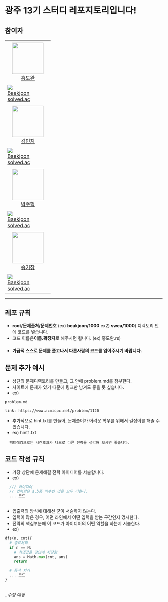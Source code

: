 # 광주 13기 스터디 레포지토리입니다!

## 참여자
<table>
    <tr>
        <tr height="140px">
            <td align="center" width="130px">
                <a href="https://github.com/Brylimo"><img height="100px" width="100px" src="https://avatars.githubusercontent.com/u/43398206?v=4"/></a>
                <br />
                <a href="https://github.com/dolto">홍도완</a>
            </td>
        </tr>
        <tr height="50px">
          <td>
            <img src="https://mazassumnida.wtf/api/mini/generate_badge?boj=dolto" />
                <br />
                <a href="https://www.acmicpc.net/user/dolto">Baekjoon</a>
                <br />
                <a href="https://solved.ac/profile/dolto">solved.ac</a>
          </td>
        </tr>
    </tr>
    <tr>
        <tr height="140px">
            <td align="center" width="130px">
                <a href="https://github.com/Brylimo"><img height="100px" width="100px" src="https://avatars.githubusercontent.com/u/59717513?v=4"/></a>
                <br />
                <a href="https://github.com/babobabo112">김민지</a>
            </td>
        </tr>
        <tr height="50px">
          <td>
            <img src="https://mazassumnida.wtf/api/mini/generate_badge?boj=[백준 아이디를 넣어주세요!!]" />
                <br />
                <a href="https://www.acmicpc.net/user/[백준 아이디를 넣어주세요!!]">Baekjoon</a>
                <br />
                <a href="https://solved.ac/profile/[백준 아이디를 넣어주세요!!]">solved.ac</a>
          </td>
        </tr>
    </tr>
    <tr>
        <tr height="140px">
            <td align="center" width="130px">
                <a href="https://github.com/Brylimo"><img height="100px" width="100px" src="https://avatars.githubusercontent.com/u/83206160?v=4"/></a>
                <br />
                <a href="https://github.com/Park-JuH">박주혁</a>
            </td>
        </tr>
        <tr height="50px">
          <td>
            <img src="https://mazassumnida.wtf/api/mini/generate_badge?boj=[백준 아이디를 넣어주세요!!]" />
                <br />
                <a href="https://www.acmicpc.net/user/[백준 아이디를 넣어주세요!!]">Baekjoon</a>
                <br />
                <a href="https://solved.ac/profile/[백준 아이디를 넣어주세요!!]">solved.ac</a>
          </td>
        </tr>
    </tr>
    <tr>
        <tr height="140px">
            <td align="center" width="130px">
                <a href="https://github.com/Brylimo"><img height="100px" width="100px" src="https://avatars.githubusercontent.com/u/143603126?v=4"/></a>
                <br />
                <a href="https://github.com/skc-98">송기창</a>
            </td>
        </tr>
        <tr height="50px">
          <td>
            <img src="https://mazassumnida.wtf/api/mini/generate_badge?boj=[백준 아이디를 넣어주세요!!]" />
                <br />
                <a href="https://www.acmicpc.net/user/[백준 아이디를 넣어주세요!!]">Baekjoon</a>
                <br />
                <a href="https://solved.ac/profile/[백준 아이디를 넣어주세요!!]">solved.ac</a>
          </td>
        </tr>
    </tr>
</table>

----
## 레포 규칙
- **root/문제출처/문제번호** (ex) **beakjoon/1000** ex2) **swea/1000**) 디렉토리 안에 코드를 넣습니다.
- 코드 이름은**이름.확장자**로 해주시면 됩니다.  (ex) 홍도완.rs)
- #### 가급적 스스로 문제를 풀고나서 다른사람의 코드를 읽어주시기 바랍니다.

## 문제 추가 예시
- 상단의 문제디렉토리를 만들고, 그 안에 problem.md를 첨부한다.
- 사이트에 문제가 있기 때문에 링크만 남겨도 좋을 듯 싶습니다.
- ex)
```text
problem.md

link: https://www.acmicpc.net/problem/1120

```
- 추가적으로 hint<n>.txt를 만들어, 문제풀이가 어려운 학우를 위해서 길잡이를 해줄 수 있습니다.
- ex) hint1.txt
```text
  백트레킹으로는 시간초과가 나므로 다른 전략을 생각해 보시면 좋습니다.
```


## 코드 작성 규칙
- 가장 상단에 문제해결 전략 아이디어를 서술합니다.
- ex)
```js
  /// 아이디어
  // 입력받은 a,b중 짝수인 것을 모두 더한다.
  ... 코드
  
```
- 입출력의 방식에 대해선 굳이 서술하지 않는다.
- 입력이 많은 경우, 어떤 라인에서 어떤 입력을 받는 구간인지 명시한다.
- 전략의 핵심부분에 이 코드가 아이디어의 어떤 역할을 하는지 서술한다.
- ex)
```python
dfs(n, cnt){
  # 종료처리
  if n == N:
    # 최댓값을 정답에 저장함
    ans = Math.max(cnt, ans)
    return

  # 동작 처리
  ... 코드
}
  
```

_..수정 예정_
